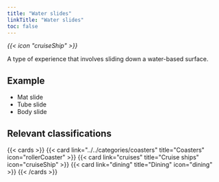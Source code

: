 ```yaml
---
title: "Water slides"
linkTitle: "Water slides"
toc: false
---
```


<i class="bigIcon">{{< icon "cruiseShip" >}}</i>

A type of experience that involves sliding down a water-based surface.

## Example
* Mat slide
* Tube slide
* Body slide

## Relevant classifications

{{< cards  >}}
  {{< card link="../../categories/coasters" title="Coasters" icon="rollerCoaster" >}}
  {{< card link="cruises" title="Cruise ships" icon="cruiseShip" >}}
  {{< card link="dining" title="Dining" icon="dining" >}}
{{< /cards >}}
